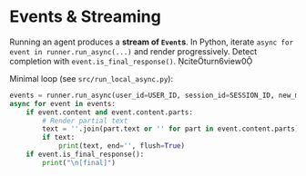 # Events & Streaming

Running an agent produces a **stream of `Event`s**. In Python, iterate `async for event in runner.run_async(...)` and render progressively. Detect completion with `event.is_final_response()`. citeturn6view0

Minimal loop (see `src/run_local_async.py`):
```python
events = runner.run_async(user_id=USER_ID, session_id=SESSION_ID, new_message=content)
async for event in events:
    if event.content and event.content.parts:
        # Render partial text
        text = ''.join(part.text or '' for part in event.content.parts)
        if text:
            print(text, end='', flush=True)
    if event.is_final_response():
        print("\n[final]")
```
